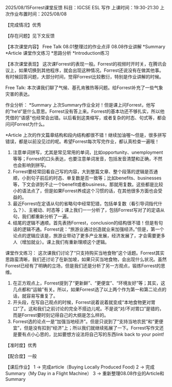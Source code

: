 2025/08/15Forrest课堂反馈
科目：IGCSE ESL 写作
上课时间：19:30-21:30
上次作业布置时间：2025/08/08

【完成情况】优秀

【存在问题】见下文反馈

【本次课堂内容】
Free Talk
08.01整理过的作业点评
08.08作业讲解
*Summary
*Article
课堂作文练习
*思路分析
*Introduction练习

【本次课堂表现】
这次课Forrest的表现一般。Forrest的视频时开时关，在腾讯会议上，如果切换到其他程序，就会出现这种情况。Forrest还说没有在做其他事。
有时候回答问题，大部分时间，觉得Forrest比较敷衍，特别是作业讲解的时候。

Free Talk:
本次课我们聊了气候、基孔肯雅热等问题。给Forrest补充了一些气象灾害的表达。

作业分析：
*Summary
上次Summary作业全对！但是课上问Forrest，他写的“he’d”是什么意思。Forrest没有答上来。Forrest的基本功还不够扎实，所以他凭借的“语感”也经常会出错。以后看到这类缩写，或者复杂的时态、句式等，都会问问Forrest为什么。

*Article
上次的作文篇章结构和段内结构都很不错！继续加油喔～但是，很多拼写错误，都是以前没见过的呢。希望Forrest每次写完作业，都认真检查一遍哦！
1. 注意单词拼写，尤其是常见常用的单词，比如opportunity、unemployment等等；Forrest的口头表达，也要注意单词发音，包括发音清楚和正确，不然也会影响到拼写。
2. Forrest要经常回看自己写的内容，大到整篇文章、整个段落的逻辑是否通顺，小到句子前后的时态、单复数是否一致等；比如benefits、businesses等，下文会讲到不止一个benefit或者business，那就用复数。这些都是比较小的语法点了，但是如果Forrest养成这个习惯的话，在其他很多方面也会受益的。
3. 最近Forrest在定语从句的省略句中经常犯错，包括单复数（看引导词指代什么？）、主被动、时态等；课上我们一一分析了，包括Forrest写对了的定语从句，我们都重新分析了一遍。
4. 结尾的逻辑不通顺。首先表扬Forrest，conclusion的结构很不错！但是有句话的逻辑不通。Forrest说：“旅游业通过创造就业来加强经济。”但是，第一个论点的逻辑应该是，旅游业带动了更多产业发展，经济发展了，才会需要更多人（增加就业）。课上我们有重新理顺这个逻辑。

 课堂作文练习：
这次课我们讨论了“只支持购买当地食物”这个话题。Forrest其实思路蛮清晰，我们还讨论了在新加坡，如果只买当地食物，会出现什么状况。虽然Forrest已经有了明确的立场，但是我们还是分析了另一方观点，锻炼Forrest的思维。
1. 在正方观点上，Forrest提到了“更新鲜”、“更便宜”、“环境友好”等；其实，这几点都和“运输”有关。所以，如果Forrest选了以上两个作为第一和第二论点的话，就容易写重复了。
2. 开头段，在写自己观点的时候，Forrest说着说着就变成“本地食物更对胃口”了。这和我们之前讨论的完全不搭边儿呢。不是说“对/不对胃口”是错的，而是Forrest要时刻记得自己的大纲是怎么样的。
3.  Forrest选的论点一是“加强当地经济”。但是只说到了“支持当地农民”和“更便宜”，但是没有扣到“经济”上；所以我们就继续拓展了一下。Forrest写作文还是要有点小心思的，比如要想方设法将自己写的东西link back to your point!

【准时度】优秀

【配合度】一般

【课后作业】
1 -> 完成article（Buying Locally Produced Food)
2 -> 完成Summary（My Day in a Flight Machine）
3 -> 重新整理08.08作业的Article和Summary
